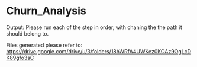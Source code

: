# Churn_Analysis

Output: Please run each of the step in order, with chaning the the path it should belong to.

Files generated please refer to: https://drive.google.com/drive/u/3/folders/18hWRfA4UWKez0KOAz9OgLcDK89gfo3sC
